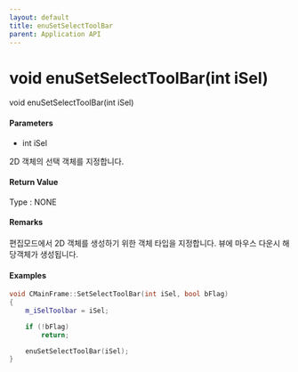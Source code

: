 ```yaml
---
layout: default
title: enuSetSelectToolBar
parent: Application API
---
```

# void enuSetSelectToolBar\(int iSel\)

void enuSetSelectToolBar\(int iSel\)

#### Parameters

* int iSel

2D 객체의 선택 객체를 지정합니다.

#### Return Value

Type : NONE

#### Remarks

편집모드에서 2D 객체를 생성하기 위한 객체 타입을 지정합니다. 뷰에 마우스 다운시 해당객체가 생성됩니다.



#### Examples

```cpp
void CMainFrame::SetSelectToolBar(int iSel, bool bFlag)
{
	m_iSelToolbar = iSel;

	if (!bFlag)
		return;

	enuSetSelectToolBar(iSel);
}
```



